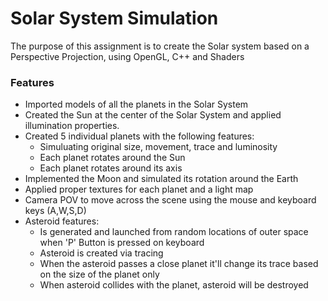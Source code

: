 # Solar System Simulation
The purpose of this assignment is to create the Solar system based on a Perspective Projection, using OpenGL, C++ and Shaders

### Features
* Imported models of all the planets in the Solar System
* Created the Sun at the center of the Solar System and applied illumination properties.
* Created 5 individual planets with the following features: 
  - Simuluating original size, movement, trace and luminosity
  - Each planet rotates around the Sun
  - Each planet rotates around its axis
* Implemented the Moon and simulated its rotation around the Earth
* Applied proper textures for each planet and a light map
* Camera POV to move across the scene using the mouse and keyboard keys (A,W,S,D)
* Asteroid features:
   - Is generated and launched from random locations of outer space when 'P' Button is pressed on keyboard
  - Asteroid is created via tracing
  - When the asteroid passes a close planet it'll change its trace based on the size of the planet only
  - When asteroid collides with the planet, asteroid will be destroyed
